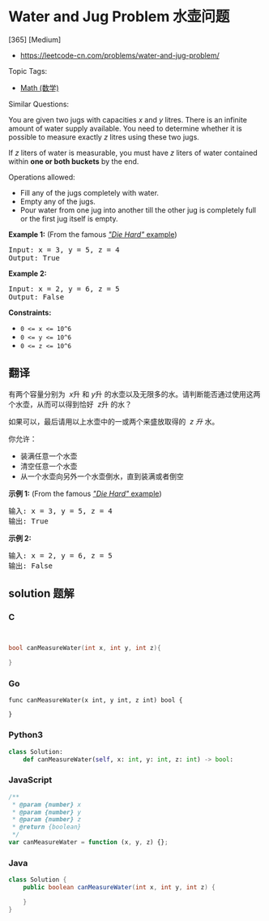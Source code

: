 # Water and Jug Problem 水壶问题

[365] [Medium]

- https://leetcode-cn.com/problems/water-and-jug-problem/

Topic Tags:

- [Math (数学)](https://leetcode-cn.com/tag/math/)

Similar Questions:

You are given two jugs with capacities _x_ and _y_ litres. There is an infinite amount of water supply available. You need to determine whether it is possible to measure exactly _z_ litres using these two jugs.

If _z_ liters of water is measurable, you must have _z_ liters of water contained within **one or both buckets** by the end.

Operations allowed:

- Fill any of the jugs completely with water.
- Empty any of the jugs.
- Pour water from one jug into another till the other jug is completely full or the first jug itself is empty.

**Example 1:** (From the famous [_"Die Hard"_ example](https://www.youtube.com/watch?v=BVtQNK_ZUJg))

<pre>Input: x = 3, y = 5, z = 4
Output: True
</pre>

**Example 2:**

<pre>Input: x = 2, y = 6, z = 5
Output: False
</pre>

**Constraints:**

- `0 <= x <= 10^6`
- `0 <= y <= 10^6`
- `0 <= z <= 10^6`

## 翻译

有两个容量分别为  *x*升 和 *y*升 的水壶以及无限多的水。请判断能否通过使用这两个水壶，从而可以得到恰好  *z*升 的水？

如果可以，最后请用以上水壶中的一或两个来盛放取得的  *z 升* 水。

你允许：

- 装满任意一个水壶
- 清空任意一个水壶
- 从一个水壶向另外一个水壶倒水，直到装满或者倒空

**示例 1:** (From the famous [_"Die Hard"_ example](https://www.youtube.com/watch?v=BVtQNK_ZUJg))

<pre>输入: x = 3, y = 5, z = 4
输出: True
</pre>

**示例 2:**

<pre>输入: x = 2, y = 6, z = 5
输出: False
</pre>

## solution 题解

### C

```c


bool canMeasureWater(int x, int y, int z){

}
```

### Go

```golang
func canMeasureWater(x int, y int, z int) bool {

}
```

### Python3

```python
class Solution:
    def canMeasureWater(self, x: int, y: int, z: int) -> bool:
```

### JavaScript

```javascript
/**
 * @param {number} x
 * @param {number} y
 * @param {number} z
 * @return {boolean}
 */
var canMeasureWater = function (x, y, z) {};
```

### Java

```java
class Solution {
    public boolean canMeasureWater(int x, int y, int z) {

    }
}
```

